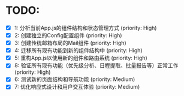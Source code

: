 # TODO:

- [x] 1: 分析当前App.js的组件结构和状态管理方式 (priority: High)
- [x] 2: 创建独立的Config配置组件 (priority: High)
- [x] 3: 创建传统邮箱布局的Mail组件 (priority: High)
- [x] 4: 迁移所有现有功能到新的组件结构中 (priority: High)
- [x] 5: 重构App.js以使用新的组件和路由系统 (priority: High)
- [x] 8: 验证所有现有功能（优先级分析、日程提取、批量报告等）正常工作 (priority: High)
- [x] 6: 测试新的页面结构和导航功能 (priority: Medium)
- [x] 7: 优化响应式设计和用户交互体验 (priority: Medium)
